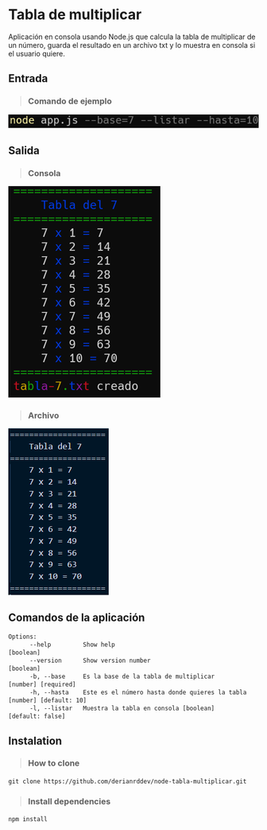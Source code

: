 # Tabla de multiplicar

Aplicación en consola usando Node.js que calcula la tabla de multiplicar de un número, guarda el resultado en un archivo txt y lo muestra en consola si el usuario quiere.

## Entrada

> ### Comando de ejemplo
![](./screenshots/comando.png)

## Salida

> ### Consola
![](./screenshots/consola.png)

> ### Archivo
![](./screenshots/archivo.png)

## Comandos de la aplicación

```
Options:
      --help         Show help                                      [boolean]      
      --version      Show version number                            [boolean]  
      -b, --base     Es la base de la tabla de multiplicar          [number] [required]  
      -h, --hasta    Este es el número hasta donde quieres la tabla [number] [default: 10]  
      -l, --listar   Muestra la tabla en consola [boolean]          [default: false]
```
## Instalation

> ### How to clone

`git clone https://github.com/derianrddev/node-tabla-multiplicar.git`
<br/>

> ### Install dependencies
`npm install`